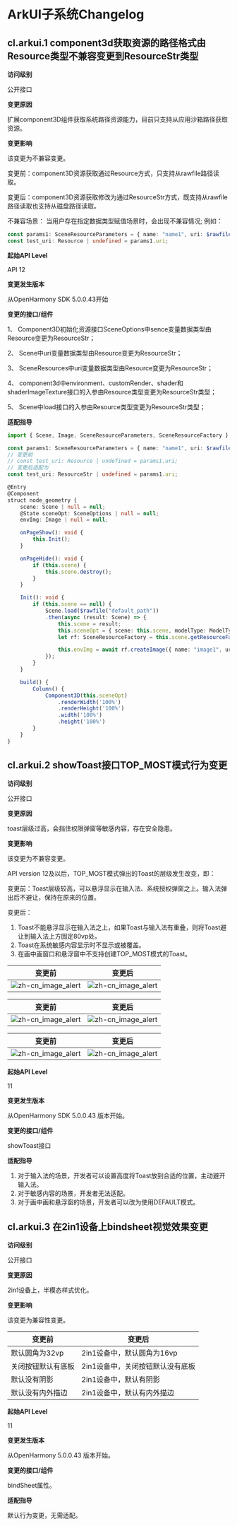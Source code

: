 # ArkUI子系统Changelog

## cl.arkui.1 component3d获取资源的路径格式由Resource类型不兼容变更到ResourceStr类型

**访问级别**

公开接口

**变更原因**

扩展component3D组件获取系统路径资源能力，目前只支持从应用沙箱路径获取资源。

**变更影响**

该变更为不兼容变更。

变更前：component3D资源获取通过Resource方式，只支持从rawfile路径读取。

变更后：component3D资源获取修改为通过ResourceStr方式，既支持从rawfile路径读取也支持从磁盘路径读取。

不兼容场景：
当用户存在指定数据类型赋值场景时，会出现不兼容情况; 例如：
```ts
const params1: SceneResourceParameters = { name: "name1", uri: $rawfile("default_path") }
const test_uri: Resource | undefined = params1.uri;
```

**起始API Level**

API 12

**变更发生版本**

从OpenHarmony SDK 5.0.0.43开始

**变更的接口/组件**

1、 Component3D初始化资源接口SceneOptions中sence变量数据类型由Resource变更为ResourceStr；

2、 Scene中uri变量数据类型由Resource变更为ResourceStr；

3、 SceneResources中uri变量数据类型由Resource变更为ResourceStr；

4、 component3d中environment、customRender、shader和shaderImageTexture接口的入参由Resource类型变更为ResourceStr类型；

5、 Scene中load接口的入参由Resource类型变更为ResourceStr类型；

**适配指导**

```ts
import { Scene, Image, SceneResourceParameters, SceneResourceFactory } from '@kit.ArkGraphics3D'

const params1: SceneResourceParameters = { name: "name1", uri: $rawfile("default_path") }
// 变更前
// const test_uri: Resource | undefined = params1.uri;
// 变更后适配为
const test_uri: ResourceStr | undefined = params1.uri;

@Entry
@Component
struct node_geometry {
    scene: Scene | null = null;
    @State sceneOpt: SceneOptions | null = null; 
    envImg: Image | null = null;

    onPageShow(): void {
        this.Init();
    }

    onPageHide(): void {
        if (this.scene) {
            this.scene.destroy();
        }
    }

    Init(): void {
        if (this.scene == null) {
            Scene.load($rawfile("default_path"))
            .then(async (result: Scene) => {
                this.scene = result;
                this.sceneOpt = { scene: this.scene, modelType: ModelType.SURFACE } as SceneOptions;
                let rf: SceneResourceFactory = this.scene.getResourceFactory();

                this.envImg = await rf.createImage({ name: "image1", uri: test_uri });
            });
        }
    }

    build() {
        Column() {
            Component3D(this.sceneOpt)
                .renderWidth('100%')
                .renderHeight('100%')
                .width('100%')
                .height('100%')
        }
    }
}
```

## cl.arkui.2 showToast接口TOP_MOST模式行为变更

**访问级别**

公开接口

**变更原因**

toast层级过高，会挡住权限弹窗等敏感内容，存在安全隐患。

**变更影响**

该变更为不兼容变更。

API version 12及以后，TOP_MOST模式弹出的Toast的层级发生改变，即：

变更前：Toast层级较高，可以悬浮显示在输入法、系统授权弹窗之上。输入法弹出后不避让，保持在原来的位置。

变更后：

1. Toast不能悬浮显示在输入法之上，如果Toast与输入法有重叠，则将Toast避让到输入法上方固定80vp处。
2. Toast在系统敏感内容显示时不显示或被覆盖。
3. 在画中画窗口和悬浮窗中不支持创建TOP_MOST模式的Toast。

| 变更前                                   | 变更后                                   |
| ---------------------------------------- | ---------------------------------------- |
| ![zh-cn_image_alert](figures/41.1.6.png) | ![zh-cn_image_alert](figures/41.1.7.png) |



| 变更前                                   | 变更后                                   |
| ---------------------------------------- | ---------------------------------------- |
| ![zh-cn_image_alert](figures/41.1.8.png) | ![zh-cn_image_alert](figures/41.1.9.png) |



| 变更前                                   | 变更后                                   |
| ---------------------------------------- | ---------------------------------------- |
| ![zh-cn_image_alert](figures/41.1.10.png) | ![zh-cn_image_alert](figures/41.1.11.png) |

**起始API Level**

11

**变更发生版本**

从OpenHarmony SDK 5.0.0.43 版本开始。

**变更的接口/组件**

showToast接口

**适配指导**

1. 对于输入法的场景，开发者可以设置高度将Toast放到合适的位置，主动避开输入法。
2. 对于敏感内容的场景，开发者无法适配。
3. 对于画中画和悬浮窗的场景，开发者可以改为使用DEFAULT模式。

## cl.arkui.3 在2in1设备上bindsheet视觉效果变更

**访问级别**

公开接口

**变更原因**

2in1设备上，半模态样式优化。

**变更影响**

该变更为兼容性变更。

| 变更前 | 变更后 |
|------ |--------|
|默认圆角为32vp|2in1设备中，默认圆角为16vp|
|关闭按钮默认有底板|2in1设备中，关闭按钮默认没有底板|
|默认没有阴影|2in1设备中，默认有阴影|
|默认没有内外描边|2in1设备中，默认有内外描边|

**起始API Level**

11

**变更发生版本**

从OpenHarmony 5.0.0.43 版本开始。

**变更的接口/组件**

bindSheet属性。

**适配指导**

默认行为变更，无需适配。
